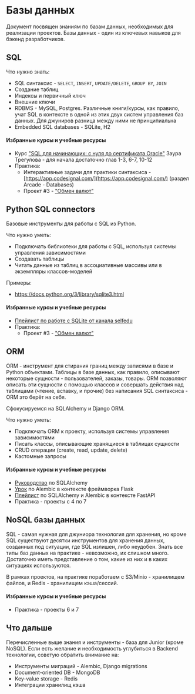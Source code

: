 # Базы данных

Документ посвящен знаниям по базам данных, необходимых для реализации проектов. Базы данных - один из ключевых навыков для бэкенд разработчиков.

## SQL

Что нужно знать:
- SQL синтаксис - `SELECT`, `INSERT`, `UPDATE/DELETE`, `GROUP BY`, `JOIN`
- Создание таблиц
- Индексы и первичный ключ
- Внешние ключи
- RDBMS - MySQL, Postgres. Различные книги/курсы, как правило, учат SQL в контексте в одной из этих двух систем управления баз данных. Для джуниров разница между ними не принципиальна
- Embedded SQL databases - SQLite, H2

#### Избранные курсы и учебные ресурсы

- Курс ["SQL для начинающих: с нуля до сертификата Oracle"](https://stepik.org/course/115617) Заура Трегулова - для начала достаточно глав 1-3, 6-7, 10-12
- Практика:
  - Интерактивные задачи для практики синтаксиса - [https://app.codesignal.com/](https://app.codesignal.com/) (раздел Arcade - Databases)
  - Проект #3 - ["Обмен валют"](../../Projects/CurrencyExchange/index.md)

## Python SQL connectors

Базовые инструменты для работы с SQL из Python.

Что нужно уметь:
- Подключать библиотеки для работы с SQL, используя системы управления зависимостями
- Создавать таблицы
- Читать данные из таблиц в ассоциативные массивы или в экземпляры классов-моделей

Примеры:
- https://docs.python.org/3/library/sqlite3.html

#### Избранные курсы и учебные ресурсы

- [Плейлист по работе с SQLite от канала selfedu](https://www.youtube.com/playlist?list=PLA0M1Bcd0w8x4Inr5oYttMK6J47vxgv6J)
- Практика:
  - Проект #3 - ["Обмен валют"](../../Projects/CurrencyExchange/index.md)

## ORM

ORM - инструмент для стирания границ между записями в базе и Python объектами. Таблицы в базе данных, как правило, описывают некоторые сущности - пользователей, заказы, товары. ORM позволяют описать эти сущности с помощью классов и совершать действия над таблицами (чтение, вставку, и прочие) без написания SQL синтаксиса - ORM это берёт на себя.

Сфокусируемся на SQLAlchemy и Django ORM.

Что нужно уметь:
- Подключать ORM к проекту, используя системы управления зависимостями
- Писать классы, описывающие хранящиеся в таблицах сущности
- CRUD операции (create, read, update, delete)
- Кастомные запросы

#### Избранные курсы и учебные ресурсы

- [Руководство](https://apipython.ru/sqlalchemy-polnoe-rukovodstvo-dlya-nachinayushhih-i-prodvinutyh/) по SQLAlchemy
- [Урок](https://pythonru.com/uroki/16-migracii-bazy-dannyh-s-pomoshhju-alembic) по Alembic в контексте фреймворка Flask
- [Плейлист](https://www.youtube.com/playlist?list=PLYnH8mpFQ4akzzS1D9IHkMuXacb-bD4Cl) по SQLAlchemy и Alembic в контексте FastAPI 
- Практика - проекты с 4 по 7

## NoSQL базы данных

SQL - самая нужная для джуниора технология для хранения, но кроме SQL существуют десятки инструментов для хранения данных, созданных под ситуации, где SQL излишен, либо неудобен. Знать все типы баз данных на практике - невозможно, их слишком много. Достаточно иметь представление о том, какие из них и в каких ситуациях используются.

В рамках проектов, на практике поработаем с S3/Minio - хранилищем файлов, и Redis - хранилищем кэша/сессий. 

#### Избранные курсы и учебные ресурсы

- Практика - проекты 6 и 7

## Что дальше

Перечисленные выше знания и инструменты - база для Junior (кроме NoSQL). Если есть желание и необходимость углубиться в Backend технологии, советую обратить внимание на:

- Инструменты миграций - Alembic, Django migrations
- Document-oriented DB - MongoDB
- Key-value storage - Redis
- Интеграции хранилищ кэша
